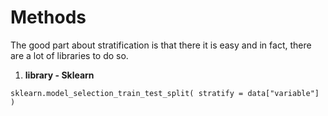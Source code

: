 # Methods

The good part about stratification is that there it is easy and in fact, there are a lot of libraries to do so.

1. **library - Sklearn**

```text
sklearn.model_selection_train_test_split( stratify = data["variable"] )
```

